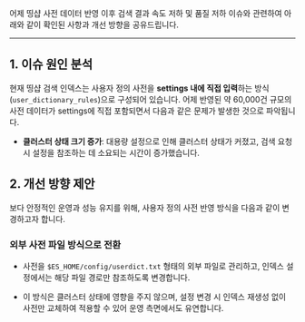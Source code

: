 어제 띵샵 사전 데이터 반영 이후 검색 결과 속도 저하 및 품질 저하 이슈와 관련하여 아래와 같이 확인된 사항과 개선 방향을 공유드립니다.

---

## 1. 이슈 원인 분석

현재 띵샵 검색 인덱스는 사용자 정의 사전을 **settings 내에 직접 입력**하는 방식(`user_dictionary_rules`)으로 구성되어 있습니다. 어제 반영된 약 60,000건 규모의 사전 데이터가 settings에 직접 포함되면서 다음과 같은 문제가 발생한 것으로 파악됩니다.

- **클러스터 상태 크기 증가**: 대용량 설정으로 인해 클러스터 상태가 커졌고, 검색 요청 시 설정을 참조하는 데 소요되는 시간이 증가했습니다.

## 2. 개선 방향 제안

보다 안정적인 운영과 성능 유지를 위해, 사용자 정의 사전 반영 방식을 다음과 같이 변경하고자 합니다.

### **외부 사전 파일 방식으로 전환**

- 사전을 `$ES_HOME/config/userdict.txt` 형태의 외부 파일로 관리하고, 인덱스 설정에서는 해당 파일 경로만 참조하도록 변경합니다.
    
- 이 방식은 클러스터 상태에 영향을 주지 않으며, 설정 변경 시 인덱스 재생성 없이 사전만 교체하여 적용할 수 있어 운영 측면에서도 유연합니다.
